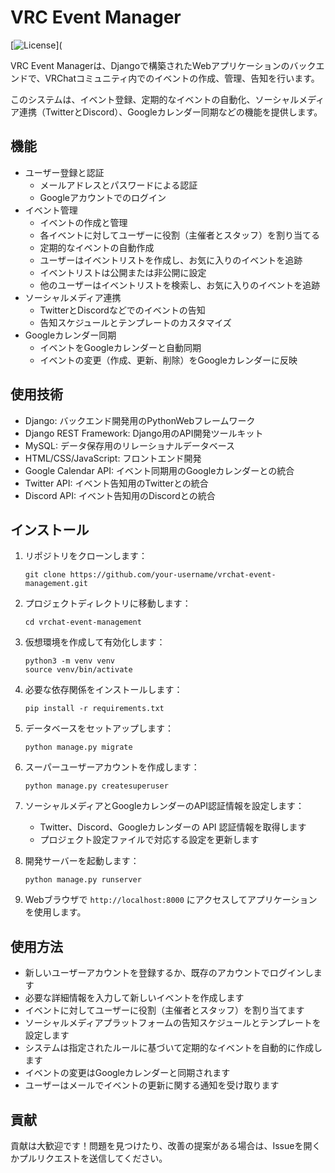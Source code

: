 # VRC Event Manager

[![License](https://img.shields.io/github/license/your-username/vrchat-event-management)](

VRC Event Managerは、Djangoで構築されたWebアプリケーションのバックエンドで、VRChatコミュニティ内でのイベントの作成、管理、告知を行います。

このシステムは、イベント登録、定期的なイベントの自動化、ソーシャルメディア連携（TwitterとDiscord）、Googleカレンダー同期などの機能を提供します。

## 機能

- ユーザー登録と認証
  - メールアドレスとパスワードによる認証
  - Googleアカウントでのログイン
- イベント管理
  - イベントの作成と管理
  - 各イベントに対してユーザーに役割（主催者とスタッフ）を割り当てる
  - 定期的なイベントの自動作成
  - ユーザーはイベントリストを作成し、お気に入りのイベントを追跡
  - イベントリストは公開または非公開に設定
  - 他のユーザーはイベントリストを検索し、お気に入りのイベントを追跡
- ソーシャルメディア連携
  - TwitterとDiscordなどでのイベントの告知
  - 告知スケジュールとテンプレートのカスタマイズ
- Googleカレンダー同期
  - イベントをGoogleカレンダーと自動同期
  - イベントの変更（作成、更新、削除）をGoogleカレンダーに反映

## 使用技術

- Django: バックエンド開発用のPythonWebフレームワーク
- Django REST Framework: Django用のAPI開発ツールキット
- MySQL: データ保存用のリレーショナルデータベース
- HTML/CSS/JavaScript: フロントエンド開発
- Google Calendar API: イベント同期用のGoogleカレンダーとの統合
- Twitter API: イベント告知用のTwitterとの統合
- Discord API: イベント告知用のDiscordとの統合

## インストール

1. リポジトリをクローンします：
   ```
   git clone https://github.com/your-username/vrchat-event-management.git
   ```

2. プロジェクトディレクトリに移動します：
   ```
   cd vrchat-event-management
   ```

3. 仮想環境を作成して有効化します：
   ```
   python3 -m venv venv
   source venv/bin/activate
   ```

4. 必要な依存関係をインストールします：
   ```
   pip install -r requirements.txt
   ```

5. データベースをセットアップします：
   ```
   python manage.py migrate
   ```

6. スーパーユーザーアカウントを作成します：
   ```
   python manage.py createsuperuser
   ```

7. ソーシャルメディアとGoogleカレンダーのAPI認証情報を設定します：
   - Twitter、Discord、Googleカレンダーの API 認証情報を取得します
   - プロジェクト設定ファイルで対応する設定を更新します

8. 開発サーバーを起動します：
   ```
   python manage.py runserver
   ```

9. Webブラウザで `http://localhost:8000` にアクセスしてアプリケーションを使用します。

## 使用方法

- 新しいユーザーアカウントを登録するか、既存のアカウントでログインします
- 必要な詳細情報を入力して新しいイベントを作成します
- イベントに対してユーザーに役割（主催者とスタッフ）を割り当てます
- ソーシャルメディアプラットフォームの告知スケジュールとテンプレートを設定します
- システムは指定されたルールに基づいて定期的なイベントを自動的に作成します
- イベントの変更はGoogleカレンダーと同期されます
- ユーザーはメールでイベントの更新に関する通知を受け取ります

## 貢献

貢献は大歓迎です！問題を見つけたり、改善の提案がある場合は、Issueを開くかプルリクエストを送信してください。
